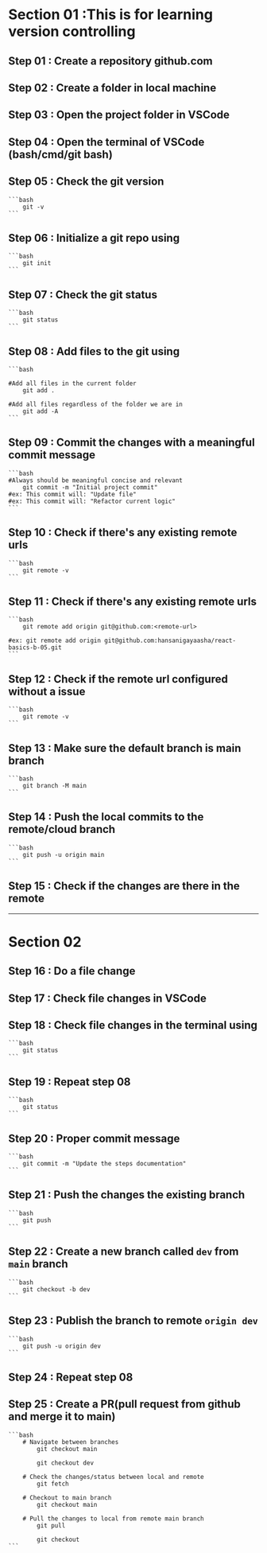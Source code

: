 # Section 01 :This is for learning version controlling

## Step 01   : Create a repository github.com

## Step 02   : Create a folder in local machine

## Step 03   : Open the project folder in VSCode

## Step 04   : Open the terminal of VSCode (bash/cmd/git bash)

## Step 05   : Check the git version
    ```bash 
        git -v
    ```

## Step 06   : Initialize a git repo using
    ```bash 
        git init
    ```

## Step 07   : Check the git status
    ```bash 
        git status
    ```

## Step 08   : Add files to the git using 
    ```bash 

    #Add all files in the current folder
        git add . 
  
    #Add all files regardless of the folder we are in
        git add -A
    ```

## Step 09   : Commit the changes with a meaningful commit message
    ```bash 
    #Always should be meaningful concise and relevant
        git commit -m "Initial project commit"
    #ex: This commit will: "Update file"
    #ex: This commit will: "Refactor current logic"
    ```

## Step 10   : Check if there's any existing remote urls
    ```bash 
        git remote -v
    ```

## Step 11   : Check if there's any existing remote urls
    ```bash 
        git remote add origin git@github.com:<remote-url>

    #ex: git remote add origin git@github.com:hansanigayaasha/react-basics-b-05.git
    ```

## Step 12   : Check if the remote url configured without a issue
    ```bash 
        git remote -v
    ```

## Step 13   : Make sure the default branch is main branch
    ```bash 
        git branch -M main
    ```

## Step 14   : Push the local commits to the remote/cloud branch
    ```bash 
        git push -u origin main
    ```

## Step 15   : Check if the changes are there in the remote

--------

# Section 02
    
## Step 16   : Do a file change
    
## Step 17   : Check file changes in VSCode
   
## Step 18   : Check file changes in the terminal using
    ```bash 
        git status
    ```

## Step 19   : Repeat step 08
    ```bash 
        git status
    ```

## Step 20   : Proper commit message
    ```bash 
        git commit -m "Update the steps documentation"
    ```

## Step 21   : Push the changes the existing branch
    ```bash 
        git push
    ```

## Step 22   : Create a new branch called `dev` from `main` branch
    ```bash 
        git checkout -b dev
    ```

## Step 23   : Publish the branch to remote `origin dev`
    ```bash 
        git push -u origin dev
    ```

## Step 24   : Repeat step 08
   
## Step 25   : Create a PR(pull request from github and merge it to main)

    ```bash 
        # Navigate between branches
            git checkout main

            git checkout dev

        # Check the changes/status between local and remote
            git fetch

        # Checkout to main branch
            git checkout main

        # Pull the changes to local from remote main branch
            git pull

            git checkout
    ```